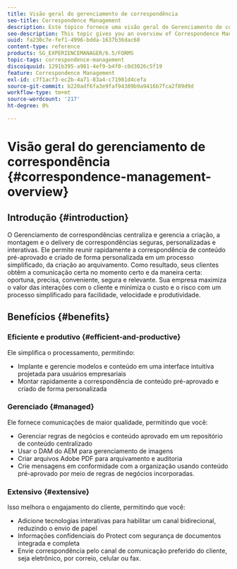 ```yaml
---
title: Visão geral do gerenciamento de correspondência
seo-title: Correspondence Management
description: Este tópico fornece uma visão geral do Gerenciamento de correspondência.
seo-description: This topic gives you an overview of Correspondence Management.
uuid: fa230c7e-fef1-4996-bdda-1637b36dac68
content-type: reference
products: SG_EXPERIENCEMANAGER/6.5/FORMS
topic-tags: correspondence-management
discoiquuid: 1291b395-a981-4ef9-b4f0-c0d3026c5f19
feature: Correspondence Management
exl-id: c7f1acf3-ec2b-4a71-83a4-c71981d4cefa
source-git-commit: b220adf6fa3e9faf94389b9a9416b7fca2f89d9d
workflow-type: tm+mt
source-wordcount: '217'
ht-degree: 0%

---
```


# Visão geral do gerenciamento de correspondência {#correspondence-management-overview}

## Introdução {#introduction}

O Gerenciamento de correspondências centraliza e gerencia a criação, a montagem e o delivery de correspondências seguras, personalizadas e interativas. Ele permite reunir rapidamente a correspondência de conteúdo pré-aprovado e criado de forma personalizada em um processo simplificado, da criação ao arquivamento. Como resultado, seus clientes obtêm a comunicação certa no momento certo e da maneira certa: oportuna, precisa, conveniente, segura e relevante. Sua empresa maximiza o valor das interações com o cliente e minimiza o custo e o risco com um processo simplificado para facilidade, velocidade e produtividade.

## Benefícios {#benefits}

### Eficiente e produtivo {#efficient-and-productive}

Ele simplifica o processamento, permitindo:

* Implante e gerencie modelos e conteúdo em uma interface intuitiva projetada para usuários empresariais
* Montar rapidamente a correspondência de conteúdo pré-aprovado e criado de forma personalizada

### Gerenciado {#managed}

Ele fornece comunicações de maior qualidade, permitindo que você:

* Gerenciar regras de negócios e conteúdo aprovado em um repositório de conteúdo centralizado
* Usar o DAM do AEM para gerenciamento de imagens
* Criar arquivos Adobe PDF para arquivamento e auditoria
* Crie mensagens em conformidade com a organização usando conteúdo pré-aprovado por meio de regras de negócios incorporadas.

### Extensivo {#extensive}

Isso melhora o engajamento do cliente, permitindo que você:

* Adicione tecnologias interativas para habilitar um canal bidirecional, reduzindo o envio de papel
* Informações confidenciais do Protect com segurança de documentos integrada e completa
* Envie correspondência pelo canal de comunicação preferido do cliente, seja eletrônico, por correio, celular ou fax.
